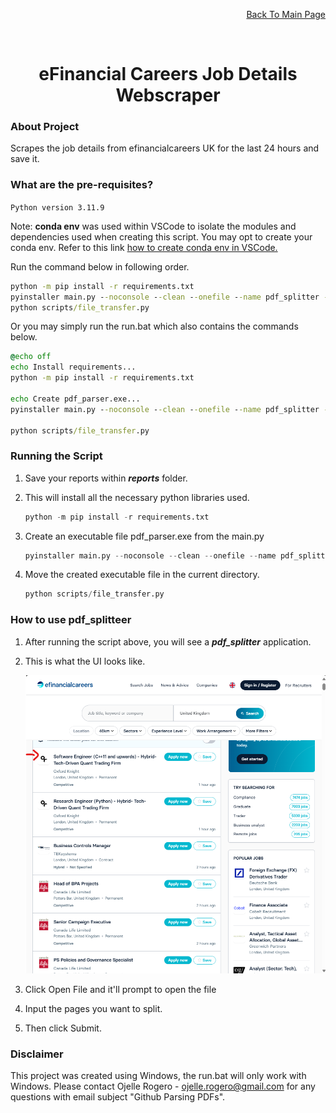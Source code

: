 <p align="right"><a href="https://github.com/ojudz08/AutomationProjects/tree/main">Back To Main Page</a></p>


<!-- PROJECT LOGO -->
<br />
<div align="center">
<h1 align="center">eFinancial Careers Job Details Webscraper</h1>
</div>


<!-- ABOUT PROJECT -->
### About Project

Scrapes the job details from efinancialcareers UK for the last 24 hours and save it.

### What are the pre-requisites?

```Python version 3.11.9```

Note: **conda env** was used within VSCode to isolate the modules and dependencies used when creating this script. You may opt to create your conda env. Refer to this link [how to create conda env in VSCode.](https://code.visualstudio.com/docs/python/environments)

Run the command below in following order. 

```bat
python -m pip install -r requirements.txt
pyinstaller main.py --noconsole --clean --onefile --name pdf_splitter -y
python scripts/file_transfer.py
```

Or you may simply run the run.bat which also contains the commands below.

```bat
@echo off
echo Install requirements...
python -m pip install -r requirements.txt

echo Create pdf_parser.exe...
pyinstaller main.py --noconsole --clean --onefile --name pdf_splitter -y

python scripts/file_transfer.py
```

### Running the Script
1. Save your reports within __*reports*__ folder.

2. This will install all the necessary python libraries used.
   ```Python
   python -m pip install -r requirements.txt
   ```

3. Create an executable file pdf_parser.exe from the main.py
   ```Python
   pyinstaller main.py --noconsole --clean --onefile --name pdf_splitter -y
   ```

4. Move the created executable file in the current directory.
   ```Python
   python scripts/file_transfer.py
   ```

### How to use pdf_splitteer
1. After running the script above, you will see a **_pdf_splitter_** application.

2. This is what the UI looks like.
   
   <img src="img/image1.png" alt="drawing" width="600"/>


3. Click Open File and it'll prompt to open the file


4. Input the pages you want to split.

     
5. Then click Submit. 

<!-- CONTACT -->
### Disclaimer

This project was created using Windows, the run.bat will only work with Windows. Please contact Ojelle Rogero - ojelle.rogero@gmail.com for any questions with email subject "Github Parsing PDFs".